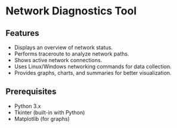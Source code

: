 # Network Diagnostics Tool

## Features
- Displays an overview of network status.
- Performs traceroute to analyze network paths.
- Shows active network connections.
- Uses Linux/Windows networking commands for data collection.
- Provides graphs, charts, and summaries for better visualization.

## Prerequisites
- Python 3.x
- Tkinter (built-in with Python)
- Matplotlib (for graphs)

